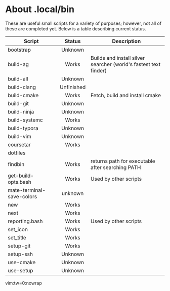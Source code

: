 About .local/bin
================

These are useful small scripts for a variety of purposes; however, not all of these are completed yet. Below is a table describing current status.

| Script                    |   Status   | Description                                                      |
| ------------------------- | :--------: | ---------------------------------------------------------------- |
| bootstrap                 |  Unknown   |                                                                  |
| build-ag                  |   Works    | Builds and install silver searcher (world's fastest text finder) |
| build-all                 |  Unknown   |                                                                  |
| build-clang               | Unfinished |                                                                  |
| build-cmake               |   Works    | Fetch, build and install cmake                                   |
| build-git                 |  Unknown   |                                                                  |
| build-ninja               |  Unknown   |                                                                  |
| build-systemc             |   Works    |                                                                  |
| build-typora              |  Unknown   |                                                                  |
| build-vim                 |  Unknown   |                                                                  |
| coursetar                 |   Works    |                                                                  |
| dotfiles                  |            |                                                                  |
| findbin                   |   Works    | returns path for executable after searching PATH                 |
| get-build-opts.bash       |   Works    | Used by other scripts                                            |
| mate-terminal-save-colors |  unknown   |                                                                  |
| new                       |   Works    |                                                                  |
| next                      |   Works    |                                                                  |
| reporting.bash            |   Works    | Used by other scripts                                            |
| set_icon                  |   Works    |                                                                  |
| set_title                 |   Works    |                                                                  |
| setup-git                 |   Works    |                                                                  |
| setup-ssh                 |  Unknown   |                                                                  |
| use-cmake                 |  Unknown   |                                                                  |
| use-setup                 |  Unknown   |                                                                  |

vim:tw=0:nowrap
